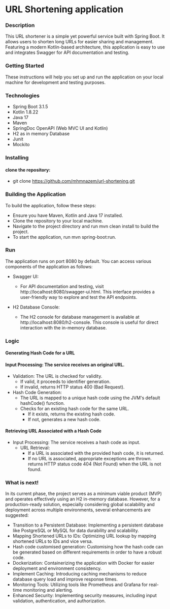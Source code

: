 # URL Shortening application

### Description
This URL shortener is a simple yet powerful service built with Spring Boot. It allows users to shorten long URLs for easier sharing and management. Featuring a modern Kotlin-based architecture, this application is easy to use and integrates Swagger for API documentation and testing.
### Getting Started
These instructions will help you set up and run the application on your local machine for development and testing purposes.

### **Technologies**
* Spring Boot 3.1.5
* Kotlin 1.8.22
* Java 17
* Maven
* SpringDoc OpenAPI (Web MVC UI and Kotlin)
* H2 as in memory Database
* Junit
* Mockito


### **Installing**
#### clone the repository:<br>
* git clone https://github.com/mhmnazem/url-shortening.git


### Building the Application
To build the application, follow these steps:

* Ensure you have Maven, Kotlin and Java 17 installed.
* Clone the repository to your local machine.
* Navigate to the project directory and run mvn clean install to build the project.
* To start the application, run mvn spring-boot:run.

### Run
The application runs on port 8080 by default. You can access various components of the application as follows:

* Swagger UI:
  * For API documentation and testing, visit http://localhost:8080/swagger-ui.html. This interface provides a user-friendly way to explore and test the API endpoints.

* H2 Database Console:
  * The H2 console for database management is available at http://localhost:8080/h2-console. This console is useful for direct interaction with the in-memory database.

### Logic

#### Generating Hash Code for a URL
#### Input Processing: The service receives an original URL.
* Validation: The URL is checked for validity.
  * If valid, it proceeds to identifier generation.
  * If invalid, returns HTTP status 400 (Bad Request).
* Hash Code Generation:
  *  The URL is mapped to a unique hash code using the JVM's default hashCode() function.
  * Checks for an existing hash code for the same URL.
    * If it exists, returns the existing hash code.
    *  If not, generates a new hash code.
#### Retrieving URL Associated with a Hash Code
* Input Processing: The service receives a hash code as input.
    * URL Retrieval:
      * If a URL is associated with the provided hash code, it is returned.
      * If no URL is associated, appropriate exceptions are thrown.
      returns HTTP status code 404 (Not Found) when the URL is not found.
  
### What is next! 
In its current phase, the project serves as a minimum viable product (MVP) and operates effectively using an H2 in-memory database. However, for a production-ready solution, especially considering global scalability and deployment across multiple environments, several enhancements are suggested:

* Transition to a Persistent Database: Implementing a persistent database like PostgreSQL or MySQL for data durability and scalability.
* Mapping Shortened URLs to IDs: Optimizing URL lookup by mapping shortened URLs to IDs and vice versa.
* Hash code customised generation: Customising how the hash code can be generated based on different requirements in order to have a robust code.
* Dockerization: Containerizing the application with Docker for easier deployment and environment consistency.
* Implement Caching: Introducing caching mechanisms to reduce database query load and improve response times.
* Monitoring Tools: Utilizing tools like Prometheus and Grafana for real-time monitoring and alerting.
* Enhanced Security: Implementing security measures, including input validation, authentication, and authorization.